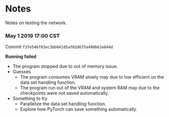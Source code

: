 # Notes

Notes on testing the network.

### May 1 2019 17:00 CST

Commit `f3fe546f03ec3bb041d5af02d675a490b61e644d`

**Running failed**

- The program stopped due to out of memory issue.
- Guesses
    - The program consumes VRAM slowly may due to low efficient on the data set handling function.
    - The program run out of the VRAM and system RAM may due to the checkpoints were not saved automatically.
- Something to try
    - Parallelize the data set handling function.
    - Explore how PyTorch can save something automatically.